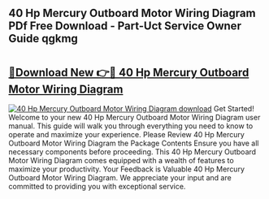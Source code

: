 ## 40 Hp Mercury Outboard Motor Wiring Diagram PDf Free Download - Part-Uct Service Owner Guide qgkmg

# <h2><a href="http://dftzu9.blite.top/?on=40+Hp+Mercury+Outboard+Motor+Wiring+Diagram">🔗Download New 👉🔴 40 Hp Mercury Outboard Motor Wiring Diagram</a></h2>

[![40 Hp Mercury Outboard Motor Wiring Diagram download](https://i.imgur.com/lujVjoI.png)](http://dftzu9.blite.top/?on=40+Hp+Mercury+Outboard+Motor+Wiring+Diagram)
Get Started! Welcome to your new 40 Hp Mercury Outboard Motor Wiring Diagram user manual. This guide will walk you through everything you need to know to operate and maximize your experience. Please Review 40 Hp Mercury Outboard Motor Wiring Diagram the Package Contents Ensure you have all necessary components before proceeding. This 40 Hp Mercury Outboard Motor Wiring Diagram comes equipped with a wealth of features to maximize your productivity. Your Feedback is Valuable 40 Hp Mercury Outboard Motor Wiring Diagram. We appreciate your input and are committed to providing you with exceptional service.
